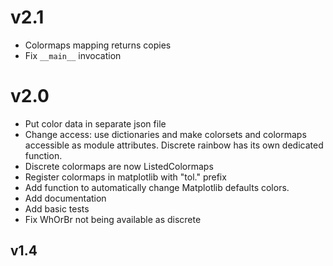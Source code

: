 
# v2.1

- Colormaps mapping returns copies
- Fix `__main__` invocation

# v2.0

- Put color data in separate json file
- Change access: use dictionaries and make colorsets and colormaps accessible as
  module attributes. Discrete rainbow has its own dedicated function.
- Discrete colormaps are now ListedColormaps
- Register colormaps in matplotlib with "tol." prefix
- Add function to automatically change Matplotlib defaults colors.
- Add documentation
- Add basic tests
- Fix WhOrBr not being available as discrete

## v1.4
